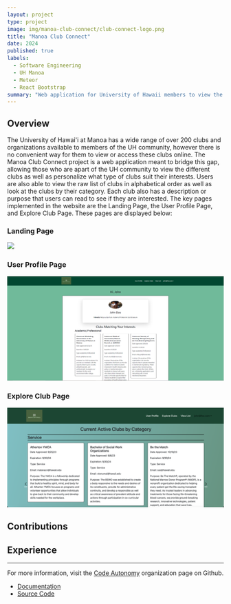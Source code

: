 ```yaml
---
layout: project
type: project
image: img/manoa-club-connect/club-connect-logo.png
title: "Manoa Club Connect"
date: 2024
published: true
labels:
  - Software Engineering
  - UH Manoa
  - Meteor
  - React Bootstrap
summary: "Web application for University of Hawaii members to view the various clubs associated with the university."
---
```


## Overview
The University of Hawai'i at Manoa has a wide range of over 200 clubs and organizations available to members of the UH community, however there is no convenient way for them to view or access these clubs online. The Manoa Club Connect project is a web application meant to bridge this gap, allowing those who are apart of the UH community to view the different clubs as well as personalize what type of clubs suit their interests. Users are also able to view the raw list of clubs in alphabetical order as well as look at the clubs by their category. Each club also has a description or purpose that users can read to see if they are interested. The key pages implemented in the website are the Landing Page, the User Profile Page, and Explore Club Page. These pages are displayed below:

### Landing Page

<img src="img/manoa-club-connect/Updated_landing.png">

### User Profile Page

<img src="img/manoa-club-connect/user-profile.png">

### Explore Club Page

<img src="img/manoa-club-connect/club-categories.png">

## Contributions


## Experience

<hr />

For more information, visit the [Code Autonomy](https://github.com/code-autonomy) organization page on Github.
* [Documentation](https://code-autonomy.github.io/)
* [Source Code](https://github.com/code-autonomy/manoa-club-connect)
